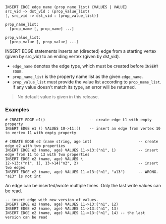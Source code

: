 ```
INSERT EDGE edge_name (prop_name_list) {VALUES | VALUE} 
src_vid -> dst_vid : (prop_value_list)
[, src_vid -> dst_vid : (prop_value_list)]

prop_name_list:
  [prop_name [, prop_name] ...]

prop_value_list:
  [prop_value [, prop_value] ...]
```

INSERT EDGE statements inserts an (directed) edge from a starting vertex (given by src_vid) to an ending vertex (given by dst_vid).
* `edge_name` denotes the edge type, which must be created before `INSERT EDGE`.
* `prop_name_list` is the property name list as the given `edge_name`.
* `prop_value_list` must provide the value list according to `prop_name_list`. If any value doesn't match its type, an error will be returned.

>No default value is given in this release.

### Examples

```
# CREATE EDGE e1()                    -- create edge t1 with empty property
INSERT EDGE e1 () VALUES 10->11:()    -- insert an edge from vertex 10 to vertex 11 with empty property
```

```
# CREATE EDGE e2 (name string, age int)                     -- create edge e2 with two properties
INSERT EDGE e2 (name, age) VALUES 11->13:("n1", 1)          -- insert edge from 11 to 13 with two properties
INSERT EDGE e2 (name, age) VALUES \ 
12->13:("n1", 1), 13->14("n2", 2)                           -- insert two edges
INSERT EDGE e2 (name, age) VALUES 11->13:("n1", "a13")      -- WRONG. "a13" is not int
```


An edge can be inserted/wrote multiple times. Only the last write values can be read.

```
-- insert edge with new version of values. 
INSERT EDGE e2 (name, age) VALUES 11->13:("n1", 12) 
INSERT EDGE e2 (name, age) VALUES 11->13:("n1", 13) 
INSERT EDGE e2 (name, age) VALUES 11->13:("n1", 14) -- the last version can be read
```

